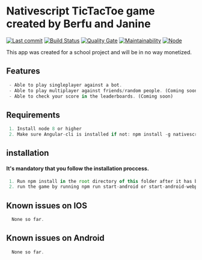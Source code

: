 # Nativescript TicTacToe game created by Berfu and Janine

[![Last commit][last-commit]][last-commit]
[![Build Status][build-status]][build-url]
[![Quality Gate][quality-gate]][quality-gate]
[![Maintainability][maintainability]][maintainability]
[![Node][node]][node]

[build-status]:https://travis-ci.org/btaluy/TicTacToe.svg
[build-url]:https://travis-ci.org/btaluy/TicTacToe
[quality-gate]: https://sonarcloud.io/api/project_badges/measure?project=Project-tac-toe&metric=alert_status
[maintainability]: https://sonarcloud.io/api/project_badges/measure?project=Project-tac-toe&metric=sqale_rating
[node]: https://img.shields.io/node/v/carbon.svg
[last-commit]: https://img.shields.io/github/last-commit/btaluy/TicTacToe.svg


This app was created for a school project and will be in no way monetized.

## Features
```javascript
 - Able to play singleplayer against a bot.
 - Able to play multiplayer against friends/random people. (Coming soon)
 - Able to check your score in the leaderboards. (Coming soon)
```

## Requirements
```javascript
 1. Install node 8 or higher
 2. Make sure Angular-cli is installed if not: npm install -g nativescript
```

## installation
#### It's mandatory that you follow the installation proccess.
```javascript
 1. Run npm install in the root directory of this folder after it has been downloaded.
 2. run the game by running npm run start-android or start-android-webpack for a webpack version.
```

## Known issues on IOS
```javascript
  None so far.
```

## Known issues on Android
```javascript
  None so far.
```
